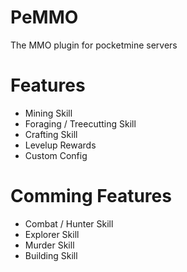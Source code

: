 # PeMMO
The MMO plugin for pocketmine servers
# Features
- Mining Skill
- Foraging / Treecutting Skill
- Crafting Skill
- Levelup Rewards
- Custom Config
# Comming Features
- Combat / Hunter Skill
- Explorer Skill
- Murder Skill
- Building Skill

